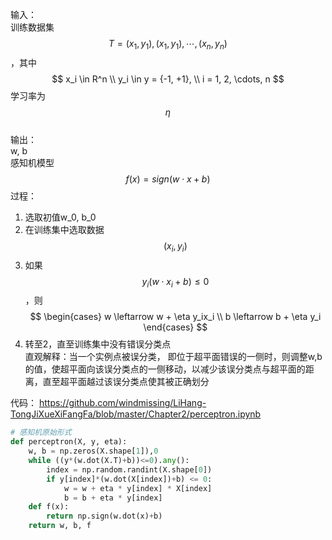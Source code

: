 输入：  
训练数据集$$T={(x_1, y_1), (x_1, y_1), \cdots, (x_n, y_n)}$$，其中  
$$
x_i \in R^n \\
y_i \in y = {-1, +1}, \\
i = 1, 2, \cdots, n
$$
学习率为$$\eta$$  
输出：  
w, b  
感知机模型$$f(x) = sign(w \cdot x + b)$$
过程：  
1. 选取初值w_0, b_0  
2. 在训练集中选取数据$$(x_i, y_i)$$
3. 如果$$y_i(w \cdot x_i + b) \le 0$$，则
$$
\begin{cases}
w \leftarrow w + \eta y_ix_i \\
b \leftarrow b + \eta y_i
\end{cases}
$$
4. 转至2，直至训练集中没有错误分类点  
直观解释：当一个实例点被误分类， 即位于超平面错误的一侧时，则调整w,b的值，使超平面向该误分类点的一侧移动，以减少该误分类点与超平面的距离，直至超平面越过该误分类点使其被正确划分

代码：
https://github.com/windmissing/LiHang-TongJiXueXiFangFa/blob/master/Chapter2/perceptron.ipynb

```python
# 感知机原始形式
def perceptron(X, y, eta):
    w, b = np.zeros(X.shape[1]),0
    while ((y*(w.dot(X.T)+b))<=0).any():
        index = np.random.randint(X.shape[0])
        if y[index]*(w.dot(X[index])+b) <= 0:
            w = w + eta * y[index] * X[index]
            b = b + eta * y[index]
    def f(x):
        return np.sign(w.dot(x)+b)
    return w, b, f
```